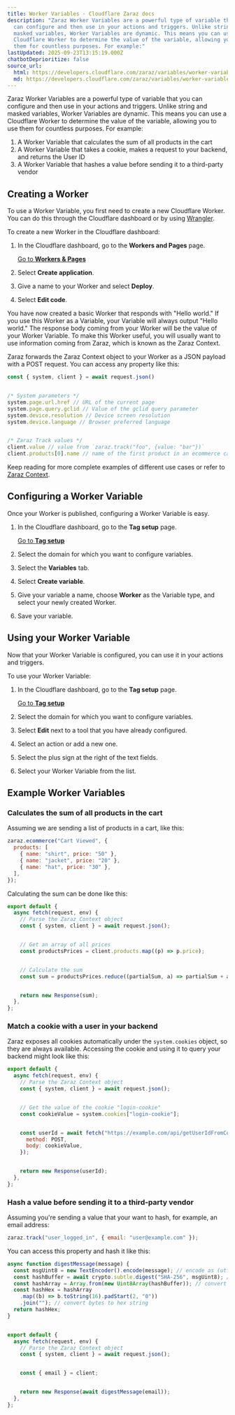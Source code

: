 ```yaml
---
title: Worker Variables · Cloudflare Zaraz docs
description: "Zaraz Worker Variables are a powerful type of variable that you
  can configure and then use in your actions and triggers. Unlike string and
  masked variables, Worker Variables are dynamic. This means you can use a
  Cloudflare Worker to determine the value of the variable, allowing you to use
  them for countless purposes. For example:"
lastUpdated: 2025-09-23T13:15:19.000Z
chatbotDeprioritize: false
source_url:
  html: https://developers.cloudflare.com/zaraz/variables/worker-variables/
  md: https://developers.cloudflare.com/zaraz/variables/worker-variables/index.md
---
```


Zaraz Worker Variables are a powerful type of variable that you can configure and then use in your actions and triggers. Unlike string and masked variables, Worker Variables are dynamic. This means you can use a Cloudflare Worker to determine the value of the variable, allowing you to use them for countless purposes. For example:

1. A Worker Variable that calculates the sum of all products in the cart
2. A Worker Variable that takes a cookie, makes a request to your backend, and returns the User ID
3. A Worker Variable that hashes a value before sending it to a third-party vendor

## Creating a Worker

To use a Worker Variable, you first need to create a new Cloudflare Worker. You can do this through the Cloudflare dashboard or by using [Wrangler](https://developers.cloudflare.com/workers/get-started/guide/).

To create a new Worker in the Cloudflare dashboard:

1. In the Cloudflare dashboard, go to the **Workers and Pages** page.

   [Go to **Workers & Pages**](https://dash.cloudflare.com/?to=/:account/workers-and-pages)

2. Select **Create application**.

3. Give a name to your Worker and select **Deploy**.

4. Select **Edit code**.

You have now created a basic Worker that responds with "Hello world." If you use this Worker as a Variable, your Variable will always output "Hello world." The response body coming from your Worker will be the value of your Worker Variable. To make this Worker useful, you will usually want to use information coming from Zaraz, which is known as the Zaraz Context.

Zaraz forwards the Zaraz Context object to your Worker as a JSON payload with a POST request. You can access any property like this:

```js
const { system, client } = await request.json()


/* System parameters */
system.page.url.href // URL of the current page
system.page.query.gclid // Value of the gclid query parameter
system.device.resolution // Device screen resolution
system.device.language // Browser preferred language


/* Zaraz Track values */
client.value // value from `zaraz.track("foo", {value: "bar"})`
client.products[0].name // name of the first product in an ecommerce call
```

Keep reading for more complete examples of different use cases or refer to [Zaraz Context](https://developers.cloudflare.com/zaraz/reference/context/).

## Configuring a Worker Variable

Once your Worker is published, configuring a Worker Variable is easy.

1. In the Cloudflare dashboard, go to the **Tag setup** page.

   [Go to **Tag setup**](https://dash.cloudflare.com/?to=/:account/tag-management/zaraz)

2. Select the domain for which you want to configure variables.

3. Select the **Variables** tab.

4. Select **Create variable**.

5. Give your variable a name, choose **Worker** as the Variable type, and select your newly created Worker.

6. Save your variable.

## Using your Worker Variable

Now that your Worker Variable is configured, you can use it in your actions and triggers.

To use your Worker Variable:

1. In the Cloudflare dashboard, go to the **Tag setup** page.

   [Go to **Tag setup**](https://dash.cloudflare.com/?to=/:account/tag-management/zaraz)

2. Select the domain for which you want to configure variables.

3. Select **Edit** next to a tool that you have already configured.

4. Select an action or add a new one.

5. Select the plus sign at the right of the text fields.

6. Select your Worker Variable from the list.

## Example Worker Variables

### Calculates the sum of all products in the cart

Assuming we are sending a list of products in a cart, like this:

```js
zaraz.ecommerce("Cart Viewed", {
  products: [
    { name: "shirt", price: "50" },
    { name: "jacket", price: "20" },
    { name: "hat", price: "30" },
  ],
});
```

Calculating the sum can be done like this:

```js
export default {
  async fetch(request, env) {
    // Parse the Zaraz Context object
    const { system, client } = await request.json();


    // Get an array of all prices
    const productsPrices = client.products.map((p) => p.price);


    // Calculate the sum
    const sum = productsPrices.reduce((partialSum, a) => partialSum + a, 0);


    return new Response(sum);
  },
};
```

### Match a cookie with a user in your backend

Zaraz exposes all cookies automatically under the `system.cookies` object, so they are always available. Accessing the cookie and using it to query your backend might look like this:

```js
export default {
  async fetch(request, env) {
    // Parse the Zaraz Context object
    const { system, client } = await request.json();


    // Get the value of the cookie "login-cookie"
    const cookieValue = system.cookies["login-cookie"];


    const userId = await fetch("https://example.com/api/getUserIdFromCookie", {
      method: POST,
      body: cookieValue,
    });


    return new Response(userId);
  },
};
```

### Hash a value before sending it to a third-party vendor

Assuming you're sending a value that your want to hash, for example, an email address:

```js
zaraz.track("user_logged_in", { email: "user@example.com" });
```

You can access this property and hash it like this:

```js
async function digestMessage(message) {
  const msgUint8 = new TextEncoder().encode(message); // encode as (utf-8) Uint8Array
  const hashBuffer = await crypto.subtle.digest("SHA-256", msgUint8); // hash the message
  const hashArray = Array.from(new Uint8Array(hashBuffer)); // convert buffer to byte array
  const hashHex = hashArray
    .map((b) => b.toString(16).padStart(2, "0"))
    .join(""); // convert bytes to hex string
  return hashHex;
}


export default {
  async fetch(request, env) {
    // Parse the Zaraz Context object
    const { system, client } = await request.json();


    const { email } = client;


    return new Response(await digestMessage(email));
  },
};
```
